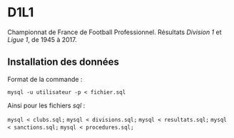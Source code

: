 # D1L1 
Championnat de France de Football Professionnel.
Résultats *Division 1* et *Ligue 1*, de 1945 à 2017.

## Installation des données

Format de la commande : 

`mysql -u utilisateur -p < fichier.sql`

Ainsi pour les fichiers *sql* : 

`mysql < clubs.sql;`
`mysql < divisions.sql;`
`mysql < resultats.sql;`
`mysql < sanctions.sql;`
`mysql < procedures.sql;`

